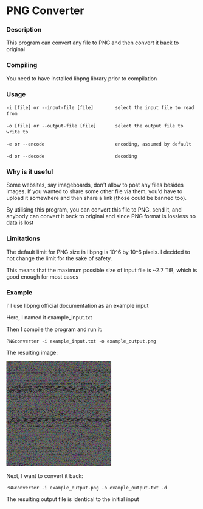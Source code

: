 # PNG Converter

### Description

This program can convert any file to PNG and then convert it back to original

### Compiling

You need to have installed libpng library prior to compilation

### Usage

```
-i [file] or --input-file [file]        select the input file to read from

-o [file] or --output-file [file]       select the output file to write to

-e or --encode                          encoding, assumed by default

-d or --decode                          decoding
```

### Why is it useful

Some websites, say imageboards, don't allow to post any files besides images. If you wanted to share some other file via them, you'd have to upload it somewhere and then share a link (those could be banned too).

By utilising this program, you can convert this file to PNG, send it, and anybody can convert it back to original and since PNG format is lossless no data is lost

### Limitations

The default limit for PNG size in libpng is 10^6 by 10^6 pixels. I decided to not change the limit for the sake of safety.

This means that the maximum possible size of input file is ~2.7 TiB, which is good enough for most cases 

### Example

I'll use libpng official documentation as an example input

Here, I named it example_input.txt

Then I compile the program and run it:

```
PNGconverter -i example_input.txt -o example_output.png
```

The resulting image:

![Image](example_output.png "Example")

Next, I want to convert it back:

```
PNGconverter -i example_output.png -o example_output.txt -d
```

The resulting output file is identical to the initial input
 
